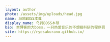 ```yaml
---
layout: author
photo: /assets/img/uploads/head.jpg
name: 乌鸦BOSS本尊
display_name: 乌鸦BOSS本尊
bio: 本博客的大boss，一只热爱音乐的不想搞科研的程序员
site: https://ryesakurano.github.io/
---
```



